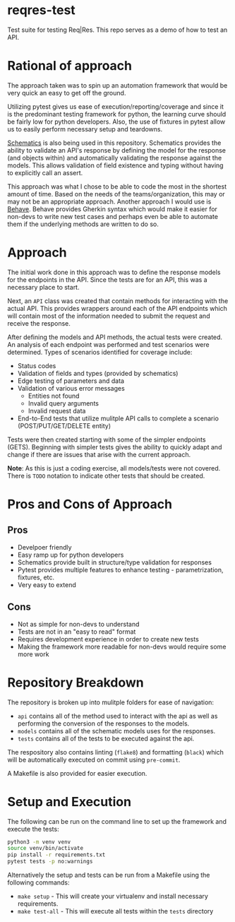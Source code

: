 # reqres-test
Test suite for testing Req|Res. This repo serves as a demo of how to test an API.

# Rational of approach
The approach taken was to spin up an automation framework that would be very quick an easy to get off the ground.

Utilizing pytest gives us ease of execution/reporting/coverage and since it is the predominant testing framework for python,
the learning curve should be fairly low for python developers. Also, the use of fixtures in pytest allow us to easily perform necessary
setup and teardowns.

[Schematics](https://schematics.readthedocs.io/en/latest/) is also being used in this repository. Schematics provides the ability to validate an
API's response by defining the model for the response (and objects within) and automatically validating the response
against the models. This allows validation of field existence and typing without having to explicitly call an assert.

This approach was what I chose to be able to code the most in the shortest amount of time. Based on the needs of the teams/organization, this may or may not be an appropriate approach.
Another approach I would use is [Behave](https://behave.readthedocs.io/en/stable/). Behave provides Gherkin syntax which would make it easier for non-devs to write new test cases and perhaps
even be able to automate them if the underlying methods are written to do so.

# Approach
The initial work done in this approach was to define the response models for the endpoints in the API. Since the tests are for an API, this was a necessary place to start.

Next, an `API` class was created that contain methods for interacting with the actual API. This provides wrappers around each of the API endpoints which will contain most of the
information needed to submit the request and receive the response.

After defining the models and API methods, the actual tests were created. An analysis of each endpoint was performed and test scenarios were determined.
Types of scenarios identified for coverage include:
- Status codes
- Validation of fields and types (provided by schematics)
- Edge testing of parameters and data
- Validation of various error messages
  - Entities not found
  - Invalid query arguments
  - Invalid request data
- End-to-End tests that utilize mulitple API calls to complete a scenario (POST/PUT/GET/DELETE entity)

Tests were then created starting with some of the simpler endpoints (GETS). Beginning with simpler tests gives the ability to quickly
adapt and change if there are issues that arise with the current approach.

**Note**: As this is just a coding exercise, all models/tests were not covered. There is `TODO` notation to indicate other tests that should be created.

# Pros and Cons of Approach
## Pros
- Develpoer friendly
- Easy ramp up for python developers
- Schematics provide built in structure/type validation for responses
- Pytest provides multiple features to enhance testing - parametrization, fixtures, etc.
- Very easy to extend

## Cons
- Not as simple for non-devs to understand
- Tests are not in an "easy to read" format
- Requires development experience in order to create new tests
- Making the framework more readable for non-devs would require some more work

# Repository Breakdown
The repository is broken up into mulitple folders for ease of navigation:
- `api` contains all of the method used to interact with the api as well as performing the conversion of the responses to the models.
- `models` contains all of the schematic models uses for the responses.
- `tests` contains all of the tests to be executed against the api.

The respository also contains linting (`flake8`) and formatting (`black`) which will be automatically executed on commit using `pre-commit`.

A Makefile is also provided for easier execution.

# Setup and Execution
The following can be run on the command line to set up the framework and execute the tests:
```bash
python3 -m venv venv
source venv/bin/activate
pip install -r requirements.txt
pytest tests -p no:warnings
```

Alternatively the setup and tests can be run from a Makefile using the following commands:
- `make setup` - This will create your virtualenv and install necessary requirements.
- `make test-all` - This will execute all tests within the `tests` directory